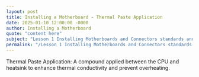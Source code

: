 ```yaml
---
layout: post
title: Installing a Motherboard - Thermal Paste Application
date: 2025-01-10 12:00:00 -0000
author: Installing a Motherboard
quote: "content here"
subject: "Lesson 1 Installing Motherboards and Connectors standards and specifications"
permalink: "/Lesson 1 Installing Motherboards and Connectors standards and specifications/Installing a Motherboard/Installing a Motherboard - Thermal Paste Application"
---
```


Thermal Paste Application: A compound applied between the CPU and heatsink to enhance thermal conductivity and prevent overheating.
